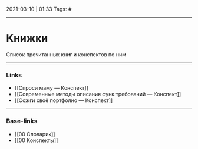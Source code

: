 2021-03-10 | 01:33
Tags: #
___

# Книжки
Список прочитанных книг и конспектов по ним

___
### Links
- [[Спроси маму — Конспект]]
- [[Современные методы описания функ.требований — Конспект]]
- [[Сожги своё портфолио — Конспект]]
___
### Base-links
- [[00 Словарик]]
- [[00 Конспекты]]

